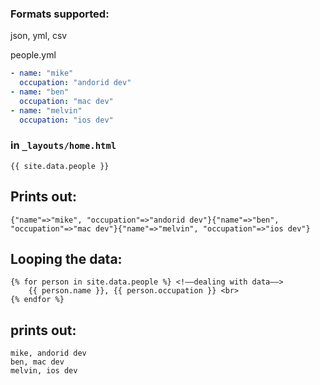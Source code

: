 ### Formats supported:

json, yml, csv

people.yml
```yml
- name: "mike"
  occupation: "andorid dev"
- name: "ben"
  occupation: "mac dev"
- name: "melvin"
  occupation: "ios dev"
```

### in `_layouts/home.html`
```
{{ site.data.people }}
```

## Prints out:
```
{"name"=>"mike", "occupation"=>"andorid dev"}{"name"=>"ben", "occupation"=>"mac dev"}{"name"=>"melvin", "occupation"=>"ios dev"}
```


## Looping the data:

```
{% for person in site.data.people %} <!––dealing with data––>
	{{ person.name }}, {{ person.occupation }} <br>
{% endfor %}
```

## prints out:
```
mike, andorid dev
ben, mac dev
melvin, ios dev
```
